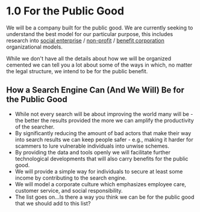 # 1.0 For the Public Good

We will be a company built for the public good. We are currently seeking to understand the best model for our particular purpose, this includes research into [social enterprise](https://en.wikipedia.org/wiki/Social_enterprise) / [non-profit](https://en.wikipedia.org/wiki/Nonprofit_organization) / [benefit corporation](https://en.wikipedia.org/wiki/Benefit_corporation) organizational models.

While we don't have all the details about how we will be organized cemented we can tell you a lot about some of the ways in which, no matter the legal structure, we intend to be for the public benefit.

## How a Search Engine Can \(And We Will\) Be for the Public Good

* While not every search will be about improving the world many will be - the better the results provided the more we can amplify the productivity of the searcher. 
* By significantly reducing the amount of bad actors that make their way into search results we can keep people safer - e.g., making it harder for scammers to lure vulnerable individuals into unwise schemes.
* By providing the data and tools openly we will facilitate further technological developments that will also carry benefits for the public good.
* We will provide a simple way for individuals to secure at least some income by contributing to the search engine.
* We will model a corporate culture which emphasizes employee care, customer service, and social responsibility.
* The list goes on...Is there a way you think we can be for the public good that we should add to this list?

